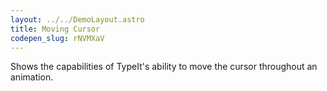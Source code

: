```yaml
---
layout: ../../DemoLayout.astro
title: Moving Cursor
codepen_slug: rNVMXaV
---
```


Shows the capabilities of TypeIt's ability to move the cursor throughout an animation.
